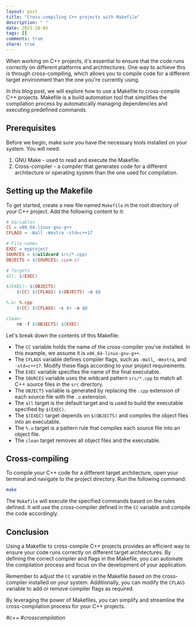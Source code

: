 ```yaml
---
layout: post
title: "Cross-compiling C++ projects with Makefile"
description: " "
date: 2023-10-05
tags: []
comments: true
share: true
---
```


When working on C++ projects, it's essential to ensure that the code runs correctly on different platforms and architectures. One way to achieve this is through cross-compiling, which allows you to compile code for a different target environment than the one you're currently using.

In this blog post, we will explore how to use a Makefile to cross-compile C++ projects. Makefile is a build automation tool that simplifies the compilation process by automatically managing dependencies and executing predefined commands.

## Prerequisites

Before we begin, make sure you have the necessary tools installed on your system. You will need:

1. GNU Make - used to read and execute the Makefile.
2. Cross-compiler - a compiler that generates code for a different architecture or operating system than the one used for compilation.

## Setting up the Makefile

To get started, create a new file named `Makefile` in the root directory of your C++ project. Add the following content to it:

```Makefile
# Variables
CC = x86_64-linux-gnu-g++
CFLAGS = -Wall -Wextra -std=c++17

# File names
EXEC = myproject
SOURCES = $(wildcard src/*.cpp)
OBJECTS = $(SOURCES:.cpp=.o)

# Targets
all: $(EXEC)

$(EXEC): $(OBJECTS)
	$(CC) $(CFLAGS) $(OBJECTS) -o $@

%.o: %.cpp
	$(CC) $(CFLAGS) -c $< -o $@

clean:
	rm -f $(OBJECTS) $(EXEC)
```

Let's break down the contents of this Makefile:

- The `CC` variable holds the name of the cross-compiler you've installed. In this example, we assume it is `x86_64-linux-gnu-g++`.
- The `CFLAGS` variable defines compiler flags, such as `-Wall`, `-Wextra`, and `-std=c++17`. Modify these flags according to your project requirements.
- The `EXEC` variable specifies the name of the final executable.
- The `SOURCES` variable uses the wildcard pattern `src/*.cpp` to match all C++ source files in the `src` directory.
- The `OBJECTS` variable is generated by replacing the `.cpp` extension of each source file with the `.o` extension.
- The `all` target is the default target and is used to build the executable specified by `$(EXEC)`.
- The `$(EXEC)` target depends on `$(OBJECTS)` and compiles the object files into an executable.
- The `%.o` target is a pattern rule that compiles each source file into an object file.
- The `clean` target removes all object files and the executable.

## Cross-compiling

To compile your C++ code for a different target architecture, open your terminal and navigate to the project directory. Run the following command:

```bash
make
```

The `Makefile` will execute the specified commands based on the rules defined. It will use the cross-compiler defined in the `CC` variable and compile the code accordingly.

## Conclusion

Using a Makefile to cross-compile C++ projects provides an efficient way to ensure your code runs correctly on different target architectures. By defining the correct compiler and flags in the Makefile, you can automate the compilation process and focus on the development of your application.

Remember to adjust the `CC` variable in the Makefile based on the cross-compiler installed on your system. Additionally, you can modify the `CFLAGS` variable to add or remove compiler flags as required.

By leveraging the power of Makefiles, you can simplify and streamline the cross-compilation process for your C++ projects.

_#c++ #crosscompilation_